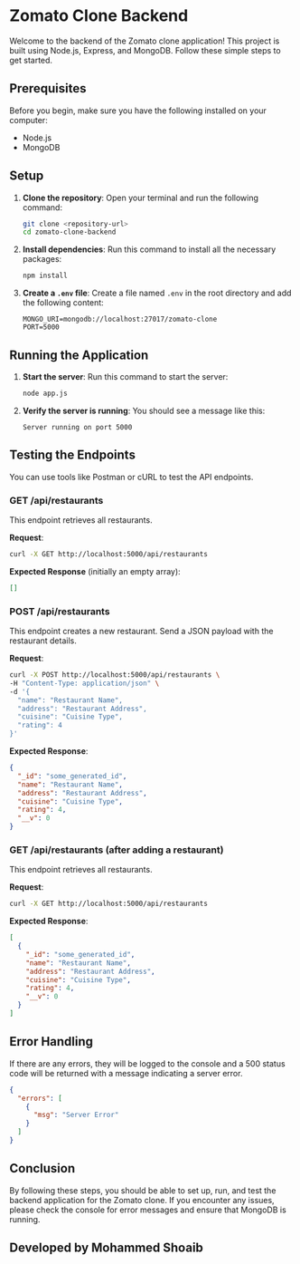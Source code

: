# Zomato Clone Backend

Welcome to the backend of the Zomato clone application! This project is built using Node.js, Express, and MongoDB. Follow these simple steps to get started.

## Prerequisites

Before you begin, make sure you have the following installed on your computer:
- Node.js
- MongoDB

## Setup

1. **Clone the repository**:
   Open your terminal and run the following command:
   ```sh
   git clone <repository-url>
   cd zomato-clone-backend
   ```

2. **Install dependencies**:
   Run this command to install all the necessary packages:
   ```sh
   npm install
   ```

3. **Create a `.env` file**:
   Create a file named `.env` in the root directory and add the following content:
   ```properties
   MONGO_URI=mongodb://localhost:27017/zomato-clone
   PORT=5000
   ```

## Running the Application

1. **Start the server**:
   Run this command to start the server:
   ```sh
   node app.js
   ```

2. **Verify the server is running**:
   You should see a message like this:
   ```
   Server running on port 5000
   ```

## Testing the Endpoints

You can use tools like Postman or cURL to test the API endpoints.

### GET /api/restaurants

This endpoint retrieves all restaurants.

**Request**:
```sh
curl -X GET http://localhost:5000/api/restaurants
```

**Expected Response** (initially an empty array):
```json
[]
```

### POST /api/restaurants

This endpoint creates a new restaurant. Send a JSON payload with the restaurant details.

**Request**:
```sh
curl -X POST http://localhost:5000/api/restaurants \
-H "Content-Type: application/json" \
-d '{
  "name": "Restaurant Name",
  "address": "Restaurant Address",
  "cuisine": "Cuisine Type",
  "rating": 4
}'
```

**Expected Response**:
```json
{
  "_id": "some_generated_id",
  "name": "Restaurant Name",
  "address": "Restaurant Address",
  "cuisine": "Cuisine Type",
  "rating": 4,
  "__v": 0
}
```

### GET /api/restaurants (after adding a restaurant)

This endpoint retrieves all restaurants.

**Request**:
```sh
curl -X GET http://localhost:5000/api/restaurants
```

**Expected Response**:
```json
[
  {
    "_id": "some_generated_id",
    "name": "Restaurant Name",
    "address": "Restaurant Address",
    "cuisine": "Cuisine Type",
    "rating": 4,
    "__v": 0
  }
]
```

## Error Handling

If there are any errors, they will be logged to the console and a 500 status code will be returned with a message indicating a server error.

```json
{
  "errors": [
    {
      "msg": "Server Error"
    }
  ]
}
```

## Conclusion

By following these steps, you should be able to set up, run, and test the backend application for the Zomato clone. If you encounter any issues, please check the console for error messages and ensure that MongoDB is running.

## Developed by Mohammed Shoaib
